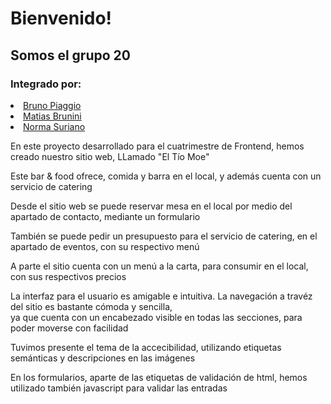 <h1>Bienvenido!</h1>
<h2>Somos el grupo 20</h2>
<h3>Integrado por:</h3>
<u>
  <li>Bruno Piaggio</li>
  <li>Matias Brunini</li>
  <li>Norma Suriano</li>
</u>
<P>En este proyecto desarrollado para el cuatrimestre de Frontend, hemos creado nuestro sitio web, LLamado "El Tío Moe"</P>
<p>Este bar & food ofrece, comida y barra en el local, y además cuenta con un servicio de catering</p>
<p>Desde el sitio web se puede reservar mesa en el local por medio del apartado de contacto, mediante un formulario</p>
<p>También se puede pedir un presupuesto para el servicio de catering, en el apartado de eventos, con su respectivo menú</p>
<p>A parte el sitio cuenta con un menú a la carta, para consumir en el local, con sus respectivos precios</p>
<p>La interfaz para el usuario es amigable e intuitiva. La navegación a travéz del sitio es bastante cómoda y sencilla,<br>
ya que cuenta con un encabezado visible en todas las secciones, para poder moverse con facilidad</p>
<p>Tuvimos presente el tema de la accecibilidad, utilizando etiquetas semánticas y descripciones en las imágenes</p>
<p>En los formularios, aparte de las etiquetas de validación de html, hemos utilizado también javascript para validar las entradas</p>



  
